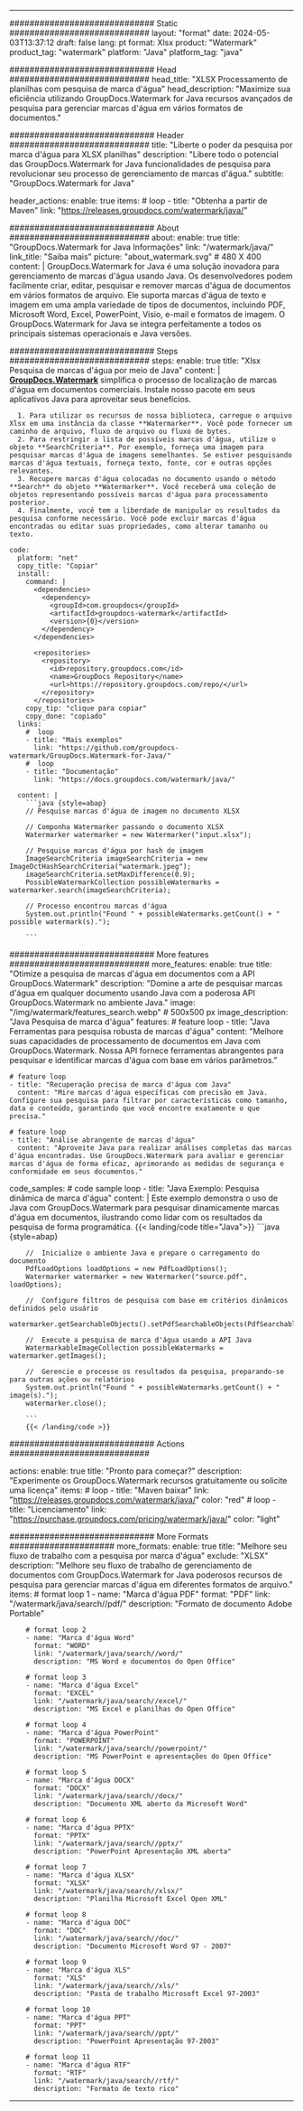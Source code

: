 
---
############################# Static ############################
layout: "format"
date:  2024-05-03T13:37:12
draft: false
lang: pt
format: Xlsx
product: "Watermark"
product_tag: "watermark"
platform: "Java"
platform_tag: "java"

############################# Head ############################
head_title: "XLSX Processamento de planilhas com pesquisa de marca d'água"
head_description: "Maximize sua eficiência utilizando GroupDocs.Watermark for Java recursos avançados de pesquisa para gerenciar marcas d'água em vários formatos de documentos."

############################# Header ############################
title: "Liberte o poder da pesquisa por marca d'água para XLSX planilhas" 
description: "Libere todo o potencial das GroupDocs.Watermark for Java funcionalidades de pesquisa para revolucionar seu processo de gerenciamento de marcas d'água."
subtitle: "GroupDocs.Watermark for Java" 

header_actions:
  enable: true
  items:
    #  loop
    - title: "Obtenha a partir de Maven"
      link: "https://releases.groupdocs.com/watermark/java/"
      
############################# About ############################
about:
    enable: true
    title: "GroupDocs.Watermark for Java Informações"
    link: "/watermark/java/"
    link_title: "Saiba mais"
    picture: "about_watermark.svg" # 480 X 400
    content: |
       GroupDocs.Watermark for Java é uma solução inovadora para gerenciamento de marcas d'água usando Java. Os desenvolvedores podem facilmente criar, editar, pesquisar e remover marcas d'água de documentos em vários formatos de arquivo. Ele suporta marcas d'água de texto e imagem em uma ampla variedade de tipos de documentos, incluindo PDF, Microsoft Word, Excel, PowerPoint, Visio, e-mail e formatos de imagem. O GroupDocs.Watermark for Java se integra perfeitamente a todos os principais sistemas operacionais e Java versões.

############################# Steps ############################
steps:
    enable: true
    title: "Xlsx Pesquisa de marcas d'água por meio de Java"
    content: |
      **[GroupDocs.Watermark](https://products.groupdocs.com/watermark/java/)** simplifica o processo de localização de marcas d'água em documentos comerciais. Instale nosso pacote em seus aplicativos Java para aproveitar seus benefícios.
      
      1. Para utilizar os recursos de nossa biblioteca, carregue o arquivo Xlsx em uma instância da classe **Watermarker**. Você pode fornecer um caminho de arquivo, fluxo de arquivo ou fluxo de bytes.
      2. Para restringir a lista de possíveis marcas d'água, utilize o objeto **SearchCriteria**. Por exemplo, forneça uma imagem para pesquisar marcas d'água de imagens semelhantes. Se estiver pesquisando marcas d'água textuais, forneça texto, fonte, cor e outras opções relevantes.
      3. Recupere marcas d'água colocadas no documento usando o método **Search** do objeto **Watermarker**. Você receberá uma coleção de objetos representando possíveis marcas d'água para processamento posterior.
      4. Finalmente, você tem a liberdade de manipular os resultados da pesquisa conforme necessário. Você pode excluir marcas d'água encontradas ou editar suas propriedades, como alterar tamanho ou texto.
   
    code:
      platform: "net"
      copy_title: "Copiar"
      install:
        command: |
          <dependencies>
            <dependency>
              <groupId>com.groupdocs</groupId>
              <artifactId>groupdocs-watermark</artifactId>
              <version>{0}</version>
            </dependency>
          </dependencies>

          <repositories>
            <repository>
              <id>repository.groupdocs.com</id>
              <name>GroupDocs Repository</name>
              <url>https://repository.groupdocs.com/repo/</url>
            </repository>
          </repositories>
        copy_tip: "clique para copiar"
        copy_done: "copiado"
      links:
        #  loop
        - title: "Mais exemplos"
          link: "https://github.com/groupdocs-watermark/GroupDocs.Watermark-for-Java/"
        #  loop
        - title: "Documentação"
          link: "https://docs.groupdocs.com/watermark/java/"
          
      content: |
        ```java {style=abap}
        // Pesquise marcas d'água de imagem no documento XLSX

        // Componha Watermarker passando o documento XLSX
        Watermarker watermarker = new Watermarker("input.xlsx");
        
        // Pesquise marcas d'água por hash de imagem
        ImageSearchCriteria imageSearchCriteria = new ImageDctHashSearchCriteria("watermark.jpeg");
        imageSearchCriteria.setMaxDifference(0.9);
        PossibleWatermarkCollection possibleWatermarks = watermarker.search(imageSearchCriteria);

        // Processo encontrou marcas d'água
        System.out.println("Found " + possibleWatermarks.getCount() + " possible watermark(s).");
        
        ```          
        
############################# More features ############################
more_features:
  enable: true
  title: "Otimize a pesquisa de marcas d'água em documentos com a API GroupDocs.Watermark"
  description: "Domine a arte de pesquisar marcas d'água em qualquer documento usando Java com a poderosa API GroupDocs.Watermark no ambiente Java."
  image: "/img/watermark/features_search.webp" # 500x500 px
  image_description: "Java Pesquisa de marca d'água"
  features:
    # feature loop
    - title: "Java Ferramentas para pesquisa robusta de marcas d'água"
      content: "Melhore suas capacidades de processamento de documentos em Java com GroupDocs.Watermark. Nossa API fornece ferramentas abrangentes para pesquisar e identificar marcas d'água com base em vários parâmetros."

    # feature loop
    - title: "Recuperação precisa de marca d'água com Java"
      content: "Mire marcas d'água específicas com precisão em Java. Configure sua pesquisa para filtrar por características como tamanho, data e conteúdo, garantindo que você encontre exatamente o que precisa."

    # feature loop
    - title: "Análise abrangente de marcas d'água"
      content: "Aproveite Java para realizar análises completas das marcas d'água encontradas. Use GroupDocs.Watermark para avaliar e gerenciar marcas d'água de forma eficaz, aprimorando as medidas de segurança e conformidade em seus documentos."
      
  code_samples:
    # code sample loop
    - title: "Java Exemplo: Pesquisa dinâmica de marca d'água"
      content: |
        Este exemplo demonstra o uso de Java com GroupDocs.Watermark para pesquisar dinamicamente marcas d'água em documentos, ilustrando como lidar com os resultados da pesquisa de forma programática.
        {{< landing/code title="Java">}}
        ```java {style=abap}
        
        //  Inicialize o ambiente Java e prepare o carregamento do documento
        PdfLoadOptions loadOptions = new PdfLoadOptions();
        Watermarker watermarker = new Watermarker("source.pdf", loadOptions);

        //  Configure filtros de pesquisa com base em critérios dinâmicos definidos pelo usuário
        watermarker.getSearchableObjects().setPdfSearchableObjects(PdfSearchableObjects.AttachedImages);

        //  Execute a pesquisa de marca d'água usando a API Java
        WatermarkableImageCollection possibleWatermarks = watermarker.getImages();

        //  Gerencie e processe os resultados da pesquisa, preparando-se para outras ações ou relatórios
        System.out.println("Found " + possibleWatermarks.getCount() + " image(s).");
        watermarker.close();

        ```
        {{< /landing/code >}}


############################# Actions ############################

actions:
  enable: true
  title: "Pronto para começar?"
  description: "Experimente os GroupDocs.Watermark recursos gratuitamente ou solicite uma licença"
  items:
    #  loop
    - title: "Maven baixar"
      link: "https://releases.groupdocs.com/watermark/java/"
      color: "red"
        #  loop
    - title: "Licenciamento"
      link: "https://purchase.groupdocs.com/pricing/watermark/java/"
      color: "light"


############################# More Formats #####################
more_formats:
    enable: true
    title: "Melhore seu fluxo de trabalho com a pesquisa por marca d'água"
    exclude: "XLSX"
    description: "Melhore seu fluxo de trabalho de gerenciamento de documentos com GroupDocs.Watermark for Java poderosos recursos de pesquisa para gerenciar marcas d'água em diferentes formatos de arquivo."
    items: 
        # format loop 1
        - name: "Marca d'água PDF"
          format: "PDF"
          link: "/watermark/java/search//pdf/"
          description: "Formato de documento Adobe Portable"

        # format loop 2
        - name: "Marca d'água Word"
          format: "WORD"
          link: "/watermark/java/search//word/"
          description: "MS Word e documentos do Open Office"
          
        # format loop 3
        - name: "Marca d'água Excel"
          format: "EXCEL"
          link: "/watermark/java/search//excel/"
          description: "MS Excel e planilhas do Open Office"

        # format loop 4
        - name: "Marca d'água PowerPoint"
          format: "POWERPOINT"
          link: "/watermark/java/search//powerpoint/"
          description: "MS PowerPoint e apresentações do Open Office"

        # format loop 5
        - name: "Marca d'água DOCX"
          format: "DOCX"
          link: "/watermark/java/search//docx/"
          description: "Documento XML aberto da Microsoft Word"
          
        # format loop 6
        - name: "Marca d'água PPTX"
          format: "PPTX"
          link: "/watermark/java/search//pptx/"
          description: "PowerPoint Apresentação XML aberta"
          
        # format loop 7
        - name: "Marca d'água XLSX"
          format: "XLSX"
          link: "/watermark/java/search//xlsx/"
          description: "Planilha Microsoft Excel Open XML"

        # format loop 8
        - name: "Marca d'água DOC"
          format: "DOC"
          link: "/watermark/java/search//doc/"
          description: "Documento Microsoft Word 97 - 2007"

        # format loop 9
        - name: "Marca d'água XLS"
          format: "XLS"
          link: "/watermark/java/search//xls/"
          description: "Pasta de trabalho Microsoft Excel 97-2003"

        # format loop 10
        - name: "Marca d'água PPT"
          format: "PPT"
          link: "/watermark/java/search//ppt/"
          description: "PowerPoint Apresentação 97-2003"

        # format loop 11
        - name: "Marca d'água RTF"
          format: "RTF"
          link: "/watermark/java/search//rtf/"
          description: "Formato de texto rico"

---